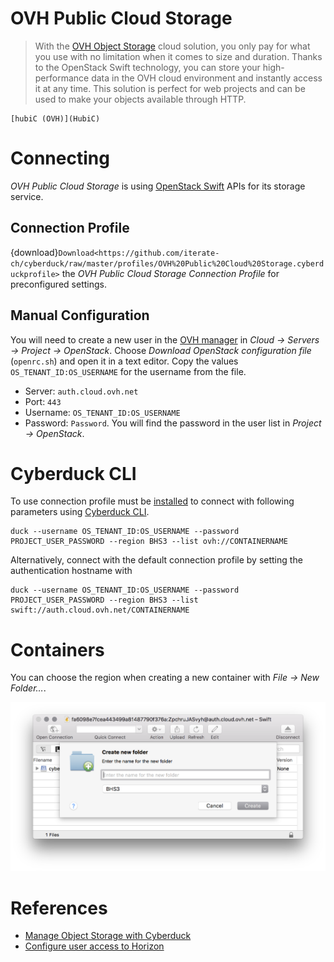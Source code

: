 OVH Public Cloud Storage
===

> With the [OVH Object Storage](https://www.ovh.com/us/public-cloud/storage/object-storage/) cloud solution, you only pay for what you use with no limitation when it comes to size and duration. Thanks to the OpenStack Swift technology, you can store your high-performance data in the OVH cloud environment and instantly access it at any time. This solution is perfect for web projects and can be used to make your objects available through HTTP.

```{seealso}
[hubiC (OVH)](HubiC)
```

# Connecting

*OVH Public Cloud Storage* is using [OpenStack Swift](index) APIs for its storage service.

## Connection Profile

{download}`Download<https://github.com/iterate-ch/cyberduck/raw/master/profiles/OVH%20Public%20Cloud%20Storage.cyberduckprofile>`  the *OVH Public Cloud Storage Connection Profile* for preconfigured settings.

## Manual Configuration

You will need to create a new user in the [OVH manager](https://www.ovh.com/manager/cloud/) in *Cloud → Servers → Project → OpenStack*. Choose *Download OpenStack configuration file* (`openrc.sh`) and open it in a text editor. Copy the values `OS_TENANT_ID:OS_USERNAME` for the username from the file.

- Server: `auth.cloud.ovh.net`
- Port: `443`
- Username: `OS_TENANT_ID:OS_USERNAME`
- Password: `Password`. You will find the password in the user list in *Project → OpenStack*.

# Cyberduck CLI

To use connection profile must be [installed](../../CLI/index#profiles) to connect with following parameters using [Cyberduck CLI](https://duck.sh/).

	duck --username OS_TENANT_ID:OS_USERNAME --password PROJECT_USER_PASSWORD --region BHS3 --list ovh://CONTAINERNAME

Alternatively, connect with the default connection profile by setting the authentication hostname with

	duck --username OS_TENANT_ID:OS_USERNAME --password PROJECT_USER_PASSWORD --region BHS3 --list swift://auth.cloud.ovh.net/CONTAINERNAME

# Containers

You can choose the region when creating a new container with *File → New Folder…*.

![OVH Public Cloud Storage](_images/OVH_Public_Cloud_Storage.png)

# References
- [Manage Object Storage with Cyberduck](https://docs.ovh.com/us/en/storage/manage_object_storage_with_cyberduck/)
- [Configure user access to Horizon](https://docs.ovh.com/us/en/public-cloud/configure_user_access_to_horizon/)